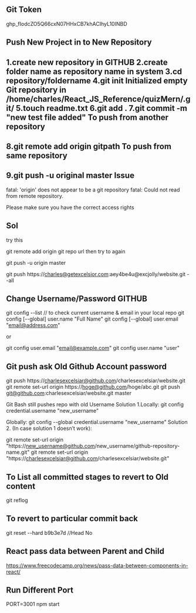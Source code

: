 






Git Token
------------
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

Push New Project in to New Repository
----------------------------------------
1.create new repository in GITHUB
2.create folder name as repository name  in system
3.cd repository/foldername
4.git init
Initialized empty Git repository in /home/charles/React_JS_Reference/quizMern/.git/
5.touch readme.txt
6.git add .
7.git commit -m "new test file added"
To push from another repository
----------------------------------
8.git remote add origin gitpath
To push from same repository
--------------------------------
9.git push -u original master
Issue
-------
fatal: 'origin' does not appear to be a git repository
fatal: Could not read from remote repository.

Please make sure you have the correct access rights

Sol   
---- 
try this

git remote add origin git repo url 
then try to again

git push -u origin master

git push https://charles@getexcelsior.com:aey4be4u@excjolly/website.git --all


Change Username/Password GITHUB
-------------------------------
git config --list  // to check current username & email in your local repo
git config [--global] user.name "Full Name"
git config [--global] user.email "email@address.com"

or

git config user.email "email@example.com"
git config user.name  "user"


Git push ask Old Github Account password
----------------------------------------
git push https://charlesexcelsiar@github.com/charlesexcelsiar/website.git
git remote set-url origin https://hoge@github.com/hoge/abc.git
git push git@github.com:charlesexcelsiar/website.git master

Git Bash still pushes repo with old Username
Solution 1.Locally:
git config credential.username "new_username"

Globally:
git config --global credential.username  "new_username"
Solution 2. (In case solution 1 doesn’t work):

git remote set-url origin "https://new_username@github.com/new_username/github-repository-name.git" 
git remote set-url origin "https://charlesexcelsiar@github.com/charlesexcelsiar/website.git" 


To List all committed stages to revert to Old content
-----------------------------------------------------
git reflog

To revert to particular commit back
--------------------------------------
git reset --hard b9b3e7d //Head No

React pass data between Parent and Child
----------------------------------------
https://www.freecodecamp.org/news/pass-data-between-components-in-react/

Run Different Port
-----------------------

PORT=3001 npm start
